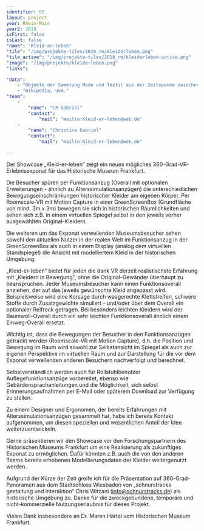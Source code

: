 ```yaml
---
identifier: 92
layout: project
year: Rhein-Main
year2: 2018
isFirst: false
isLast: false
"name": "Kleid-er-leben"
"tile": "/img/projekte-tiles/2018_rm/kleiderleben.png"
"tile_active": "/img/projekte-tiles/2018_rm/kleiderleben-active.png"
"image": "/img/projekte/kleiderleben.png"
"links":

"data":
    - "Objekte der Sammlung Mode und Textil aus der Zeitspanne zwischen 1850 und 1930 des Historischen Museums Frankfurt"
    - "Wikipedia, uvm."
"team":
    -
        "name": "CP Gabriel"
        "contact":
            "mail": "mailto:Kleid-er-leben@web.de"
    -
        "name": "Christine Gabriel"
        "contact":
            "mail": "mailto:Kleid-er-leben@web.de"

---
```

Der Showcase „Kleid-er-leben“ zeigt ein neues mögliches 360-Grad-VR-Erlebnisexponat für das Historische Museum Frankfurt.

Die Besucher spüren per Funktionsanzug (Overall mit optionalen Erweiterungen - ähnlich zu Alterssimulationsanzügen) die unterschiedlichen Bewegungseinschränkungen historischer Kleider am eigenen Körper. Per Roomscale-VR mit Motion Capture in einer GreenScreenBox (Grundfläche von mind. 3m x 3m) bewegen sie sich in historischen Räumlichkeiten und sehen sich z.B. in einem virtuellen Spiegel selbst in den jeweils vorher ausgewählten Original-Kleidern. 

Die weiteren um das Exponat verweilenden Museumsbesucher sehen sowohl den aktuellen Nutzer in der realen Welt im Funktionsanzug in der GreenScreenBox als auch in einem Display (analog dem virtuellen Standspiegel) die Ansicht mit modelliertem Kleid in der historischen Umgebung.

„Kleid-er-leben“ bietet für jeden die dank VR derzeit realistischste Erfahrung mit „Kleidern in Bewegung“, ohne die Original-Gewänder überhaupt zu beanspruchen. Jeder Museumsbesucher kann einen Funktionsoverall anziehen, der auf das jeweils gewünschte Kleid angepasst wird. Beispielsweise wird eine Korsage durch waagerechte Klettstreifen, schwere Stoffe durch Zusatzgewichte simuliert - und/oder über dem Overall ein optionaler Reifrock getragen. Bei besonders leichten Kleidern wird der Baumwoll-Overall durch ein sehr leichten Funktionsoverall ähnlich einem Einweg-Overall ersetzt.

Wichtig ist, dass die Bewegungen der Besucher in den Funktionsanzügen getrackt werden (Roomscale-VR mit Motion Capture), d.h. die Position und Bewegung im Raum wird sowohl zur Selbstansicht im Spiegel als auch zur eigenen Perspektive im virtuellen Raum und zur Darstellung für die vor dem Exponat verweilenden anderen Besuchern nachverfolgt und berechnet.

Selbstverständlich werden auch für Rollstuhlbenutzer Auflegefunktionsanzüge vorbereitet, ebenso wie Gebärdensprachanleitungen und die Möglichkeit, sich selbst Erinnerungsaufnahmen per E-Mail oder späterem Download zur Verfügung zu stellen.

Zu einem Designer und Ergonomen, der bereits Erfahrungen mit Alterssimulationsanzügen gesammelt hat, habe ich bereits Kontakt aufgenommen, um diesen speziellen und wesentlichen Anteil der Idee weiterzuentwickeln. 

Gerne präsentieren wir den Showcase vor den Forschungspartnern des Historischen Museums Frankfurt um eine Realisierung als zukünftiges Exponat zu ermöglichen. Dafür könnten z.B. auch die von den anderen Teams bereits erhobenen Modellierungsdaten der Kleider weitergenutzt werden. 

Aufgrund der Kürze der Zeit greife ich für die Präsentation auf 360-Grad-Panoramen aus dem Stadtschloss Wiesbaden von „schnurstracks gestaltung und interaktion“ Chris Witzani (info@schnurstracks.de) als historische Umgebung zu. Danke für die zweckgebundene, temporäre und nicht-kommerzielle Nutzungserlaubnis für dieses Projekt.

Vielen Dank insbesondere an Dr. Maren Härtel vom Historischen Museum Frankfurt.



